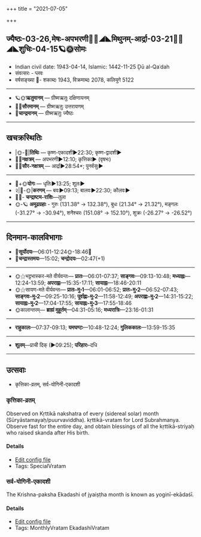 +++
title = "2021-07-05"

+++
## ज्यैष्ठः-03-26,मेषः-अपभरणी🌛🌌◢◣मिथुनम्-आर्द्रा-03-21🌌🌞◢◣शुचिः-04-15🪐🌞सोमः
- Indian civil date: 1943-04-14, Islamic: 1442-11-25 Ḏū al-Qaʿdah
- संवत्सरः - प्लवः
- वर्षसङ्ख्या 🌛- शकाब्दः 1943, विक्रमाब्दः 2078, कलियुगे 5122
___________________
- 🪐🌞**ऋतुमानम्** — ग्रीष्मऋतुः दक्षिणायनम्
- 🌌🌞**सौरमानम्** — ग्रीष्मऋतुः उत्तरायणम्
- 🌛**चान्द्रमानम्** — ग्रीष्मऋतुः ज्यैष्ठः
___________________


## खचक्रस्थितिः
- |🌞-🌛|**तिथिः** — कृष्ण-एकादशी►22:30; कृष्ण-द्वादशी►  
- 🌌🌛**नक्षत्रम्** — अपभरणी►12:10; कृत्तिका► (वृषभः)  
- 🌌🌞**सौर-नक्षत्रम्** — आर्द्रा►28:54*; पुनर्वसुः►  
___________________
- 🌛+🌞**योगः** — धृतिः►13:25; शूलः►  
- २|🌛-🌞|**करणम्** — बवः►09:13; बालवः►22:30; कौलवः►  
- 🌌🌛- **चन्द्राष्टम-राशिः**—तुला  
- 🌞-🪐 **अमूढग्रहाः** - गुरुः (131.38° → 132.38°), बुधः (21.34° → 21.32°), मङ्गलः (-31.27° → -30.94°), शनैश्चरः (151.08° → 152.10°), शुक्रः (-26.27° → -26.52°)
___________________


## दिनमान-कालविभागाः
- 🌅**सूर्योदयः**—06:01-12:24🌞️-18:46🌇  
- 🌛**चन्द्रास्तमयः**—15:02; **चन्द्रोदयः**—02:47(+1)  
___________________
- 🌞⚝भट्टभास्कर-मते वीर्यवन्तः— **प्रातः**—06:01-07:37; **साङ्गवः**—09:13-10:48; **मध्याह्नः**—12:24-13:59; **अपराह्णः**—15:35-17:11; **सायाह्नः**—18:46-20:11  
- 🌞⚝सायण-मते वीर्यवन्तः— **प्रातः-मु॰1**—06:01-06:52; **प्रातः-मु॰2**—06:52-07:43; **साङ्गवः-मु॰2**—09:25-10:16; **पूर्वाह्णः-मु॰2**—11:58-12:49; **अपराह्णः-मु॰2**—14:31-15:22; **सायाह्नः-मु॰2**—17:04-17:55; **सायाह्नः-मु॰3**—17:55-18:46  
- 🌞कालान्तरम्— **ब्राह्मं मुहूर्तम्**—04:31-05:16; **मध्यरात्रिः**—23:16-01:31  
___________________
- **राहुकालः**—07:37-09:13; **यमघण्टः**—10:48-12:24; **गुलिककालः**—13:59-15:35  
___________________
- **शूलम्**—प्राची दिक् (►09:25); **परिहारः**–दधि  
___________________

## उत्सवाः
- कृत्तिका-व्रतम्, सर्व-योगिनी-एकादशी
### कृत्तिका-व्रतम्

Observed on Kṛttikā nakshatra of every (sidereal solar) month (Sūryāstamayaḥ/puurvaviddha). kṛttikā-vratam for Lord Subrahmanya. Observe fast for the entire day, and obtain blessings of all the kṛttikā-striyaḥ who raised skanda after His birth.

#### Details
- [Edit config file](https://github.com/jyotisham/adyatithi/tree/master/devatA/kaumAra/sidereal_solar_month/nakshatra/00/03/kRttikA-vratam.toml)
- Tags: SpecialVratam


### सर्व-योगिनी-एकादशी

The Krishna-paksha Ekadashi of jyaiṣṭha month is known as yoginī-ekādaśī.

#### Details
- [Edit config file](https://github.com/jyotisham/adyatithi/tree/master/time_focus/monthly/ekAdashI/description_only/yOginI-EkAdazI.toml)
- Tags: MonthlyVratam EkadashiVratam


